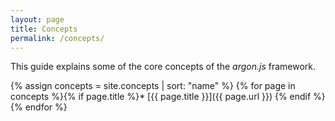 ```yaml
---
layout: page
title: Concepts
permalink: /concepts/
---
```


This guide explains some of the core concepts of the *argon.js* framework. 

{% assign concepts = site.concepts | sort: "name" %}
{% for page in concepts %}{% if page.title %}* [{{ page.title }}]({{ page.url }})
{% endif %}{% endfor %}